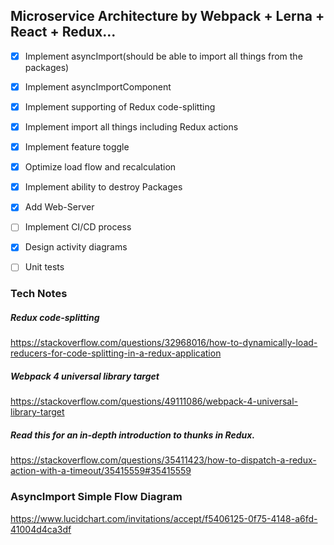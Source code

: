 ## Microservice Architecture by Webpack + Lerna + React + Redux...

- [X] Implement asyncImport(should be able to import all things from the packages)
- [X] Implement asyncImportComponent
- [X] Implement supporting of Redux code-splitting
- [X] Implement import all things including Redux actions
- [X] Implement feature toggle
- [X] Optimize load flow and recalculation
- [X] Implement ability to destroy Packages
- [X] Add Web-Server
- [ ] Implement CI/CD process
- [X] Design activity diagrams
- [ ] Unit tests 


### Tech Notes
##### Redux code-splitting
https://stackoverflow.com/questions/32968016/how-to-dynamically-load-reducers-for-code-splitting-in-a-redux-application

##### Webpack 4 universal library target
https://stackoverflow.com/questions/49111086/webpack-4-universal-library-target

##### Read this for an in-depth introduction to thunks in Redux.
https://stackoverflow.com/questions/35411423/how-to-dispatch-a-redux-action-with-a-timeout/35415559#35415559


### AsyncImport Simple Flow Diagram
https://www.lucidchart.com/invitations/accept/f5406125-0f75-4148-a6fd-41004d4ca3df
